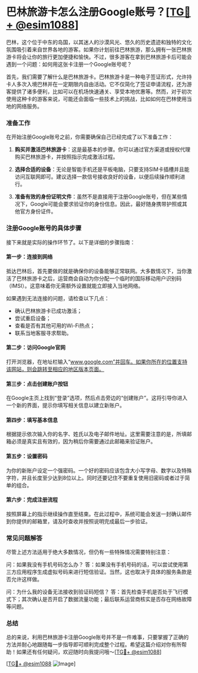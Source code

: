 # 巴林旅游卡怎么注册Google账号？[[TG💪+ @esim1088](https://t.me/s/esim1088)]

巴林，这个位于中东的岛国，以其迷人的沙漠风光、悠久的历史遗迹和独特的文化氛围吸引着来自世界各地的游客。如果你计划前往巴林旅游，那么拥有一张巴林旅游卡将会让你的旅行更加便捷和愉快。不过，很多游客在拿到巴林旅游卡后可能会遇到一个问题：如何用这张卡注册一个Google账号呢？

首先，我们需要了解什么是巴林旅游卡。巴林旅游卡是一种电子签证形式，允许持卡人多次入境巴林并在一定期限内自由活动。它不仅简化了签证申请流程，还为游客提供了诸多便利，比如可以在机场快速通关、享受本地优惠等。然而，对于初次使用这种卡的游客来说，可能还会面临一些技术上的挑战，比如如何在巴林使用当地的网络服务。

### 准备工作

在开始注册Google账号之前，你需要确保自己已经完成了以下准备工作：

1. **购买并激活巴林旅游卡**：这是最基本的步骤。你可以通过官方渠道或授权代理购买巴林旅游卡，并按照指示完成激活过程。
   
2. **选择合适的设备**：无论是智能手机还是平板电脑，只要支持SIM卡插槽并且能访问互联网即可。建议选择一款信号接收良好的设备，以便后续操作顺利进行。

3. **准备有效的身份证明文件**：虽然不是直接用于注册Google账号，但在某些情况下，Google可能会要求验证你的身份信息。因此，最好随身携带护照或其他官方身份证件。

### 注册Google账号的具体步骤

接下来就是实际的操作环节了。以下是详细的步骤指南：

#### 第一步：连接到网络

抵达巴林后，首先要做的就是确保你的设备能够正常联网。大多数情况下，当你激活了巴林旅游卡之后，运营商会自动为你分配一个临时的国际移动用户识别码（IMSI）。这意味着你无需额外设置就能立即接入当地网络。

如果遇到无法连接的问题，请检查以下几点：
- 确认巴林旅游卡已成功激活；
- 尝试重启设备；
- 查看是否有其他可用的Wi-Fi热点；
- 联系当地客服寻求帮助。

#### 第二步：访问Google官网

打开浏览器，在地址栏输入“www.google.com”并回车。如果你所在的位置支持该网站，则会跳转至相应的地区版本页面。

#### 第三步：点击创建账户按钮

在Google主页上找到“登录”选项，然后点击旁边的“创建账户”。这将引导你进入一个新的界面，提示你填写相关信息以建立新账户。

#### 第四步：填写基本信息

根据提示依次输入你的名字、姓氏以及电子邮件地址。这里需要注意的是，所填邮箱必须是真实且有效的，因为稍后你需要通过此邮箱来验证账户。

#### 第五步：设置密码

为你的新账户设定一个强密码。一个好的密码应该包含大小写字母、数字以及特殊字符，并且长度至少达到8位以上。同时还要记住不要重复使用旧密码或者过于简单的组合。

#### 第六步：完成注册流程

按照屏幕上的指示继续操作直至结束。在此过程中，系统可能会发送一封确认邮件到你提供的邮箱里，请及时查收并按照说明完成最后一步验证。

### 常见问题解答

尽管上述方法适用于绝大多数情况，但仍有一些特殊情况需要特别注意：

问：如果我没有手机号码怎么办？
答：如果没有手机号码的话，可以尝试使用第三方应用程序生成虚拟号码来进行短信验证。当然，这也取决于具体的服务条款是否允许这样做。

问：为什么我的设备无法接收到验证码短信？
答：首先检查手机是否处于飞行模式下；其次确认是否开启了数据流量功能；最后联系运营商核实是否存在网络故障等问题。

### 总结

总的来说，利用巴林旅游卡注册Google账号并不是一件难事，只要掌握了正确的方法并耐心地跟随每一步指导即可顺利完成整个过程。希望这篇介绍对你有所帮助！如果还有任何疑问，欢迎随时向我提问哦～[[TG💪+ @esim1088](https://t.me/s/esim1088)]

[[TG💪+ @esim1088](https://t.me/s/esim1088) ![Image](https://i.postimg.cc/4NQfJmqS/Snipaste-2025-05-13-00-14-12.png)]